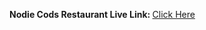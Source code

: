 <b>Nodie Cods Restaurant Live Link: </b><a href="https://bistro-boss-restaurant-183da.web.app">Click Here</a>
